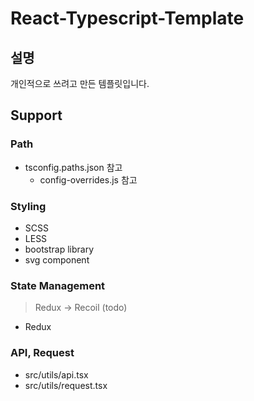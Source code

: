 # React-Typescript-Template

## 설명

개인적으로 쓰려고 만든 템플릿입니다.

## Support

### Path

- tsconfig.paths.json 참고
  - config-overrides.js 참고

### Styling

- SCSS
- LESS
- bootstrap library
- svg component

### State Management

> Redux -> Recoil (todo)

- Redux

### API, Request

- src/utils/api.tsx
- src/utils/request.tsx
